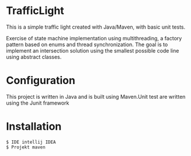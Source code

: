 # TrafficLight
This is a simple traffic light created with Java/Maven, with basic unit tests. 

Exercise of state machine implementation using multithreading, a factory pattern based on enums and thread synchronization. 
The goal is to implement an intersection solution using the smallest possible code line using abstract classes. 

# Configuration
This project is written in Java and is built using Maven.Unit test are written using the Junit framework

# Installation

```
$ IDE intellij IDEA
$ Projekt maven



